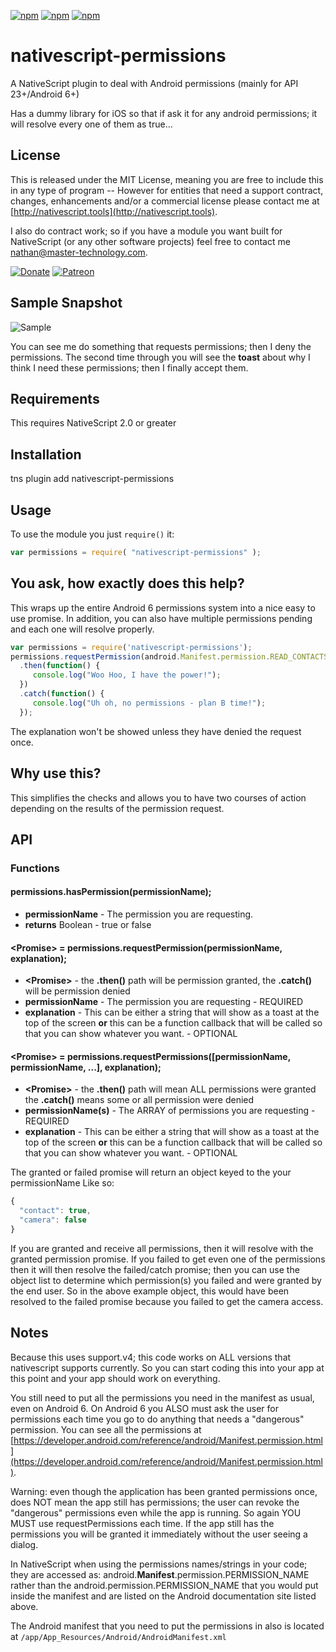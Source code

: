 [![npm](https://img.shields.io/npm/v/nativescript-permissions.svg)](https://www.npmjs.com/package/nativescript-permissions)
[![npm](https://img.shields.io/npm/l/nativescript-permissions.svg)](https://www.npmjs.com/package/nativescript-permissions)
[![npm](https://img.shields.io/npm/dt/nativescript-permissions.svg?label=npm%20d%2fls)](https://www.npmjs.com/package/nativescript-permissions)

# nativescript-permissions
A NativeScript plugin to deal with Android permissions (mainly for API 23+/Android 6+)

Has a dummy library for iOS so that if ask it for any android permissions; it will resolve every one of them as true...


## License

This is released under the MIT License, meaning you are free to include this in any type of program -- However for entities that need a support contract, changes, enhancements and/or a commercial license please contact me at [http://nativescript.tools](http://nativescript.tools).

I also do contract work; so if you have a module you want built for NativeScript (or any other software projects) feel free to contact me [nathan@master-technology.com](mailto://nathan@master-technology.com).

[![Donate](https://img.shields.io/badge/Donate-PayPal-brightgreen.svg?style=plastic)](https://www.paypal.com/cgi-bin/webscr?cmd=_donations&business=HN8DDMWVGBNQL&lc=US&item_name=Nathanael%20Anderson&item_number=nativescript%2dpermissions&no_note=1&no_shipping=1&currency_code=USD&bn=PP%2dDonationsBF%3ax%3aNonHosted)
[![Patreon](https://img.shields.io/badge/Pledge-Patreon-brightgreen.svg?style=plastic)](https://www.patreon.com/NathanaelA)


## Sample Snapshot
![Sample](docs/permissions.gif)

You can see me do something that requests permissions; then I deny the permissions.  The second time through you will see the **toast** about why I think I need these permissions; then I finally accept them.

## Requirements
This requires NativeScript 2.0 or greater

## Installation 

tns plugin add nativescript-permissions


## Usage

To use the module you just `require()` it:

```js
var permissions = require( "nativescript-permissions" );
```


## You ask, how exactly does this help?
This wraps up the entire Android 6 permissions system into a nice easy to use promise. In addition, you can also have multiple permissions pending and each one will resolve properly.

```js
var permissions = require('nativescript-permissions');
permissions.requestPermission(android.Manifest.permission.READ_CONTACTS, "I need these permissions because I'm cool")
  .then(function() {
     console.log("Woo Hoo, I have the power!");
  })
  .catch(function() {
     console.log("Uh oh, no permissions - plan B time!");
  });
```

The explanation won't be showed unless they have denied the request once.

## Why use this?
This simplifies the checks and allows you to have two courses of action depending on the results of the permission request.

## API
### Functions
#### permissions.hasPermission(permissionName);
- **permissionName** - The permission you are requesting.
- **returns** Boolean - true or false

#### \<Promise> = permissions.requestPermission(permissionName, explanation);
- **\<Promise>** - the **.then()** path will be permission granted, the **.catch()** will be permission denied
- **permissionName** - The permission you are requesting - REQUIRED
- **explanation** - This can be either a string that will show as a toast at the top of the screen **or** this can be a function callback that will be called so that you can show whatever you want. - OPTIONAL


#### \<Promise> = permissions.requestPermissions(\[permissionName, permissionName, ...], explanation);
- **\<Promise>** - the **.then()** path will mean ALL permissions were granted the **.catch()** means some or all permission were denied
- **permissionName(s)** - The ARRAY of permissions you are requesting - REQUIRED
- **explanation** - This can be either a string that will show as a toast at the top of the screen **or** this can be a function callback that will be called so that you can show whatever you want. - OPTIONAL

The granted or failed promise will return an object keyed to the your permissionName Like so:

```js
{
  "contact": true,
  "camera": false
}
```

If you are granted and receive all permissions, then it will resolve with the granted permission promise.  If you failed to get even one of the permissions then it will then resolve the failed/catch promise; then you can use the object list to determine which permission(s) you failed and were granted by the end user.
So in the above example object, this would have been resolved to the failed promise because you failed to get the camera access.

## Notes
Because this uses support.v4; this code works on ALL versions that nativescript supports currently.  So you can start coding this into your app at this point and your app should work on everything.

You still need to put all the permissions you need in the manifest as usual, even on Android 6.    On Android 6 you ALSO must ask the user for permissions each time you go to do anything that needs a "dangerous" permission.  You can see all the permissions at [https://developer.android.com/reference/android/Manifest.permission.html](https://developer.android.com/reference/android/Manifest.permission.html).

Warning: even though the application has been granted permissions once, does NOT mean the app still has permissions; the user can revoke the "dangerous" permissions even while the app is running.  So again YOU MUST use requestPermissions each time.  If the app still has the permissions you will be granted it immediately without the user seeing a dialog.

In NativeScript when using the permissions names/strings in your code; they are accessed as: android.**Manifest**.permission.PERMISSION_NAME rather than the android.permission.PERMISSION_NAME that you would put inside the manifest and are listed on the Android documentation site listed above.

The Android manifest that you need to put the permissions in also is located at `/app/App_Resources/Android/AndroidManifest.xml`
